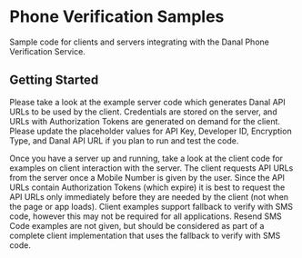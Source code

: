 # Phone Verification Samples

Sample code for clients and servers integrating with the Danal Phone Verification Service.

## Getting Started

Please take a look at the example server code which generates Danal API URLs to be used by the client.  Credentials are stored on the server, and URLs with Authorization Tokens are generated on demand for the client.  Please update the placeholder values for API Key, Developer ID, Encryption Type, and Danal API URL if you plan to run and test the code.

Once you have a server up and running, take a look at the client code for examples on client interaction with the server.  The client requests API URLs from the server once a Mobile Number is given by the user.  Since the API URLs contain Authorization Tokens (which expire) it is best to request the API URLs only immediately before they are needed by the client (not when the page or app loads).  Client examples support fallback to verify with SMS code, however this may not be required for all applications.  Resend SMS Code examples are not given, but should be considered as part of a complete client implementation that uses the fallback to verify with SMS code.
